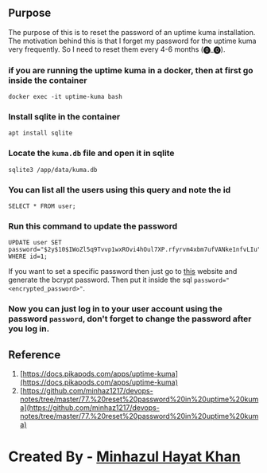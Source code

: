 ## Purpose

The purpose of this is to reset the password of an uptime kuma installation. The motivation behind this is that I forget my password for the uptime kuma very frequently. So I need to reset them every 4-6 months (⓿_⓿).

### if you are running the uptime kuma in a docker, then at first go inside the container

```
docker exec -it uptime-kuma bash
```

### Install sqlite in the container

```
apt install sqlite
```

### Locate the `kuma.db` file and open it in sqlite

```
sqlite3 /app/data/kuma.db
```

### You can list all the users using this query and note the id

```
SELECT * FROM user;
```

### Run this command to update the password

```
UPDATE user SET password="$2y$10$IWoZl5q9Tvvp1wxROvi4hOul7XP.rfyrvm4xbm7ufVANke1nfvLIu" WHERE id=1;
```

If you want to set a specific password then just go to [this](https://bcrypt-generator.com/) website and generate the bcrypt password. Then put it inside the sql `password="<encrypted_password>"`.

### Now you can just log in to your user account using the password `password`, don't forget to change the password after you log in.

## Reference

1. [https://docs.pikapods.com/apps/uptime-kuma](https://docs.pikapods.com/apps/uptime-kuma)
2. [https://github.com/minhaz1217/devops-notes/tree/master/77.%20reset%20password%20in%20uptime%20kuma](https://github.com/minhaz1217/devops-notes/tree/master/77.%20reset%20password%20in%20uptime%20kuma)

#
# Created By - [Minhazul Hayat Khan](https://github.com/minhaz1217)
